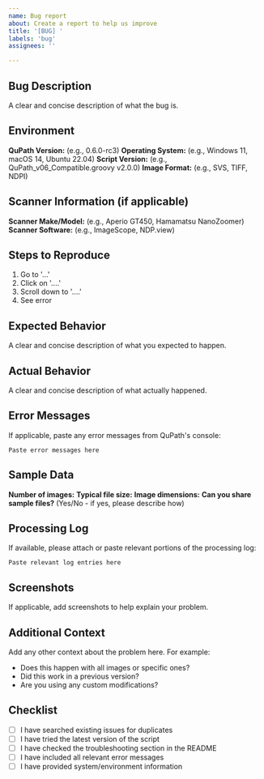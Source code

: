 ```yaml
---
name: Bug report
about: Create a report to help us improve
title: '[BUG] '
labels: 'bug'
assignees: ''

---
```


## Bug Description
A clear and concise description of what the bug is.

## Environment
**QuPath Version:** (e.g., 0.6.0-rc3)
**Operating System:** (e.g., Windows 11, macOS 14, Ubuntu 22.04)
**Script Version:** (e.g., QuPath_v06_Compatible.groovy v2.0.0)
**Image Format:** (e.g., SVS, TIFF, NDPI)

## Scanner Information (if applicable)
**Scanner Make/Model:** (e.g., Aperio GT450, Hamamatsu NanoZoomer)
**Scanner Software:** (e.g., ImageScope, NDP.view)

## Steps to Reproduce
1. Go to '...'
2. Click on '....'
3. Scroll down to '....'
4. See error

## Expected Behavior
A clear and concise description of what you expected to happen.

## Actual Behavior
A clear and concise description of what actually happened.

## Error Messages
If applicable, paste any error messages from QuPath's console:

```
Paste error messages here
```

## Sample Data
**Number of images:** 
**Typical file size:** 
**Image dimensions:** 
**Can you share sample files?** (Yes/No - if yes, please describe how)

## Processing Log
If available, please attach or paste relevant portions of the processing log:

```
Paste relevant log entries here
```

## Screenshots
If applicable, add screenshots to help explain your problem.

## Additional Context
Add any other context about the problem here. For example:
- Does this happen with all images or specific ones?
- Did this work in a previous version?
- Are you using any custom modifications?

## Checklist
- [ ] I have searched existing issues for duplicates
- [ ] I have tried the latest version of the script
- [ ] I have checked the troubleshooting section in the README
- [ ] I have included all relevant error messages
- [ ] I have provided system/environment information
